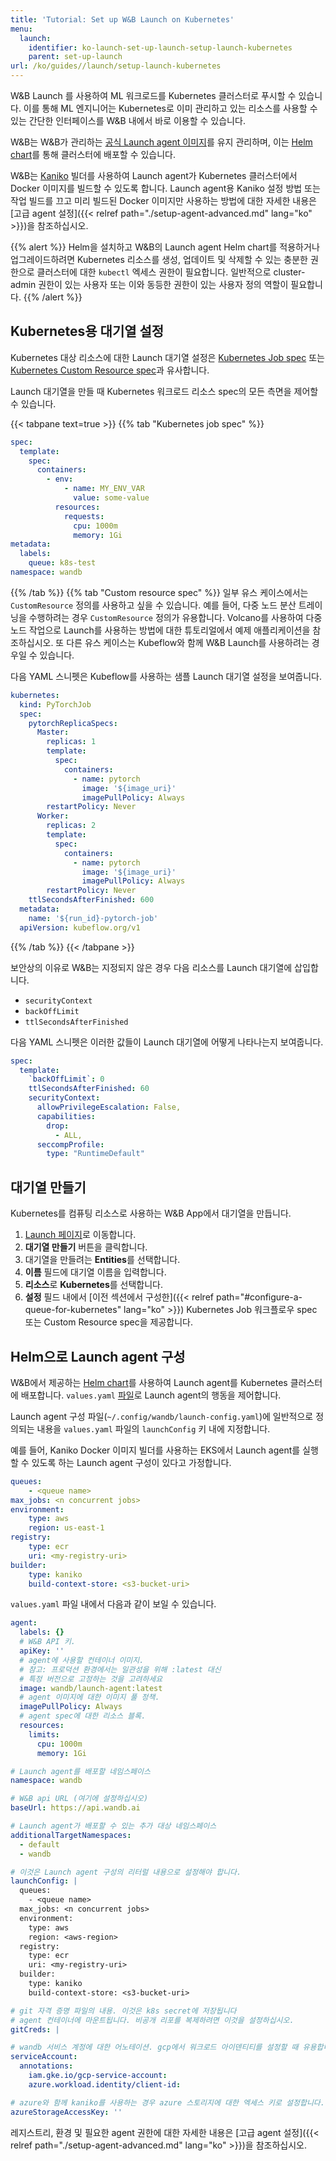```yaml
---
title: 'Tutorial: Set up W&B Launch on Kubernetes'
menu:
  launch:
    identifier: ko-launch-set-up-launch-setup-launch-kubernetes
    parent: set-up-launch
url: /ko/guides//launch/setup-launch-kubernetes
---
```


W&B Launch 를 사용하여 ML 워크로드를 Kubernetes 클러스터로 푸시할 수 있습니다. 이를 통해 ML 엔지니어는 Kubernetes로 이미 관리하고 있는 리소스를 사용할 수 있는 간단한 인터페이스를 W&B 내에서 바로 이용할 수 있습니다.

W&B는 W&B가 관리하는 [공식 Launch agent 이미지](https://hub.docker.com/r/wandb/launch-agent)를 유지 관리하며, 이는 [Helm chart](https://github.com/wandb/helm-charts/tree/main/charts/launch-agent)를 통해 클러스터에 배포할 수 있습니다.

W&B는 [Kaniko](https://github.com/GoogleContainerTools/kaniko) 빌더를 사용하여 Launch agent가 Kubernetes 클러스터에서 Docker 이미지를 빌드할 수 있도록 합니다. Launch agent용 Kaniko 설정 방법 또는 작업 빌드를 끄고 미리 빌드된 Docker 이미지만 사용하는 방법에 대한 자세한 내용은 [고급 agent 설정]({{< relref path="./setup-agent-advanced.md" lang="ko" >}})을 참조하십시오.

{{% alert %}}
Helm을 설치하고 W&B의 Launch agent Helm chart를 적용하거나 업그레이드하려면 Kubernetes 리소스를 생성, 업데이트 및 삭제할 수 있는 충분한 권한으로 클러스터에 대한 `kubectl` 엑세스 권한이 필요합니다. 일반적으로 cluster-admin 권한이 있는 사용자 또는 이와 동등한 권한이 있는 사용자 정의 역할이 필요합니다.
{{% /alert %}}

## Kubernetes용 대기열 설정

Kubernetes 대상 리소스에 대한 Launch 대기열 설정은 [Kubernetes Job spec](https://kubernetes.io/docs/concepts/workloads/controllers/job/) 또는 [Kubernetes Custom Resource spec](https://kubernetes.io/docs/concepts/extend-kubernetes/api-extension/custom-resources/)과 유사합니다.

Launch 대기열을 만들 때 Kubernetes 워크로드 리소스 spec의 모든 측면을 제어할 수 있습니다.

{{< tabpane text=true >}}
{{% tab "Kubernetes job spec" %}}
```yaml
spec:
  template:
    spec:
      containers:
        - env:
            - name: MY_ENV_VAR
              value: some-value
          resources:
            requests:
              cpu: 1000m
              memory: 1Gi
metadata:
  labels:
    queue: k8s-test
namespace: wandb
```
{{% /tab %}}
{{% tab "Custom resource spec" %}}
일부 유스 케이스에서는 `CustomResource` 정의를 사용하고 싶을 수 있습니다. 예를 들어, 다중 노드 분산 트레이닝을 수행하려는 경우 `CustomResource` 정의가 유용합니다. Volcano를 사용하여 다중 노드 작업으로 Launch를 사용하는 방법에 대한 튜토리얼에서 예제 애플리케이션을 참조하십시오. 또 다른 유스 케이스는 Kubeflow와 함께 W&B Launch를 사용하려는 경우일 수 있습니다.

다음 YAML 스니펫은 Kubeflow를 사용하는 샘플 Launch 대기열 설정을 보여줍니다.

```yaml
kubernetes:
  kind: PyTorchJob
  spec:
    pytorchReplicaSpecs:
      Master:
        replicas: 1
        template:
          spec:
            containers:
              - name: pytorch
                image: '${image_uri}'
                imagePullPolicy: Always
        restartPolicy: Never
      Worker:
        replicas: 2
        template:
          spec:
            containers:
              - name: pytorch
                image: '${image_uri}'
                imagePullPolicy: Always
        restartPolicy: Never
    ttlSecondsAfterFinished: 600
  metadata:
    name: '${run_id}-pytorch-job'
  apiVersion: kubeflow.org/v1
```
{{% /tab %}}
{{< /tabpane >}}

보안상의 이유로 W&B는 지정되지 않은 경우 다음 리소스를 Launch 대기열에 삽입합니다.

- `securityContext`
- `backOffLimit`
- `ttlSecondsAfterFinished`

다음 YAML 스니펫은 이러한 값들이 Launch 대기열에 어떻게 나타나는지 보여줍니다.

```yaml title="example-spec.yaml"
spec:
  template:
    `backOffLimit`: 0
    ttlSecondsAfterFinished: 60
    securityContext:
      allowPrivilegeEscalation: False,
      capabilities:
        drop:
          - ALL,
      seccompProfile:
        type: "RuntimeDefault"
```

## 대기열 만들기

Kubernetes를 컴퓨팅 리소스로 사용하는 W&B App에서 대기열을 만듭니다.

1. [Launch 페이지](https://wandb.ai/launch)로 이동합니다.
2. **대기열 만들기** 버튼을 클릭합니다.
3. 대기열을 만들려는 **Entities**를 선택합니다.
4. **이름** 필드에 대기열 이름을 입력합니다.
5. **리소스**로 **Kubernetes**를 선택합니다.
6. **설정** 필드 내에서 [이전 섹션에서 구성한]({{< relref path="#configure-a-queue-for-kubernetes" lang="ko" >}}) Kubernetes Job 워크플로우 spec 또는 Custom Resource spec을 제공합니다.

## Helm으로 Launch agent 구성

W&B에서 제공하는 [Helm chart](https://github.com/wandb/helm-charts/tree/main/charts/launch-agent)를 사용하여 Launch agent를 Kubernetes 클러스터에 배포합니다. `values.yaml` [파일](https://github.com/wandb/helm-charts/blob/main/charts/launch-agent/values.yaml)로 Launch agent의 행동을 제어합니다.

Launch agent 구성 파일(`~/.config/wandb/launch-config.yaml`)에 일반적으로 정의되는 내용을 `values.yaml` 파일의 `launchConfig` 키 내에 지정합니다.

예를 들어, Kaniko Docker 이미지 빌더를 사용하는 EKS에서 Launch agent를 실행할 수 있도록 하는 Launch agent 구성이 있다고 가정합니다.

```yaml title="launch-config.yaml"
queues:
	- <queue name>
max_jobs: <n concurrent jobs>
environment:
	type: aws
	region: us-east-1
registry:
	type: ecr
	uri: <my-registry-uri>
builder:
	type: kaniko
	build-context-store: <s3-bucket-uri>
```

`values.yaml` 파일 내에서 다음과 같이 보일 수 있습니다.

```yaml title="values.yaml"
agent:
  labels: {}
  # W&B API 키.
  apiKey: ''
  # agent에 사용할 컨테이너 이미지.
  # 참고: 프로덕션 환경에서는 일관성을 위해 :latest 대신
  # 특정 버전으로 고정하는 것을 고려하세요
  image: wandb/launch-agent:latest
  # agent 이미지에 대한 이미지 풀 정책.
  imagePullPolicy: Always
  # agent spec에 대한 리소스 블록.
  resources:
    limits:
      cpu: 1000m
      memory: 1Gi

# Launch agent를 배포할 네임스페이스
namespace: wandb

# W&B api URL (여기에 설정하십시오)
baseUrl: https://api.wandb.ai

# Launch agent가 배포할 수 있는 추가 대상 네임스페이스
additionalTargetNamespaces:
  - default
  - wandb

# 이것은 Launch agent 구성의 리터럴 내용으로 설정해야 합니다.
launchConfig: |
  queues:
    - <queue name>
  max_jobs: <n concurrent jobs>
  environment:
    type: aws
    region: <aws-region>
  registry:
    type: ecr
    uri: <my-registry-uri>
  builder:
    type: kaniko
    build-context-store: <s3-bucket-uri>

# git 자격 증명 파일의 내용. 이것은 k8s secret에 저장됩니다
# agent 컨테이너에 마운트됩니다. 비공개 리포를 복제하려면 이것을 설정하십시오.
gitCreds: |

# wandb 서비스 계정에 대한 어노테이션. gcp에서 워크로드 아이덴티티를 설정할 때 유용합니다.
serviceAccount:
  annotations:
    iam.gke.io/gcp-service-account:
    azure.workload.identity/client-id:

# azure와 함께 kaniko를 사용하는 경우 azure 스토리지에 대한 엑세스 키로 설정합니다.
azureStorageAccessKey: ''
```

레지스트리, 환경 및 필요한 agent 권한에 대한 자세한 내용은 [고급 agent 설정]({{< relref path="./setup-agent-advanced.md" lang="ko" >}})을 참조하십시오.